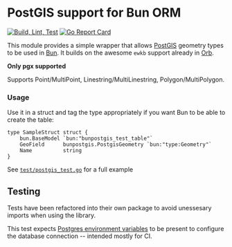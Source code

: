 # PostGIS support for Bun ORM

[![Build, Lint, Test](https://github.com/tingold/bunpostgis/actions/workflows/go.yml/badge.svg)](https://github.com/tingold/bunpostgis/actions/workflows/go.yml)  [![Go Report Card](https://goreportcard.com/badge/github.com/tingold/bunpostgis/pkg)](https://goreportcard.com/report/github.com/tingold/bunpostgis/pkg)

This module provides a simple wrapper that allows [PostGIS](https://postgis.net/) geometry types to be used in [Bun](https://bun.uptrace.dev/).
It builds on the awesome `ewkb` support already in [Orb](https://github.com/paulmach/orb). 

**Only pgx supported**

Supports Point/MultiPoint, Linestring/MultiLinestring, Polygon/MultiPolygon.

### Usage

Use it in a struct and tag the type appropriately if you want Bun to be able to create the table:

```
type SampleStruct struct {
	bun.BaseModel `bun:"bunpostgis_test_table"`
	GeoField      bunpostgis.PostgisGeometry `bun:"type:Geometry"`
	Name          string
}
```

See [`test/postgis_test.go`](test/postgis_test.go) for a full example 

## Testing

Tests have been refactored into their own package to avoid unessesary imports when using the library.

This test expects [Postgres environment variables](https://www.postgresql.org/docs/current/libpq-envars.html) to be present to configure the database connection -- intended mostly for CI. 
